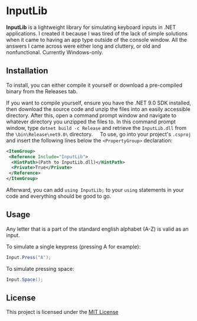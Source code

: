 # InputLib

**InputLib** is a lightweight library for simulating keyboard inputs in .NET applications. I created it because I was tired of the lack of simple solutions when it came to having an app type outside of the console window. All the answers I came across were either long and cluttery, or old and nonfunctional. Currently Windows-only.

## Installation

To install, you can either compile it yourself or download a pre-compiled binary from the Releases tab.

If you want to compile yourself, ensure you have the .NET 9.0 SDK installed, then download the source code and unzip the files into an easily accessible directory. After this, open a command prompt window and navigate to whatever directory you unzipped the files to. In this command prompt window, type `dotnet build -c Release` and retrieve the `InputLib.dll` from the `\bin\Release\net9.0\` directory.
&nbsp;
&nbsp;
To use, go into your project's `.csproj` and insert the following lines below the `<PropertyGroup>` declaration:

```xml
<ItemGroup>
 <Reference Include="InputLib">
  <HintPath>(Path to InputLib.dll)</HintPath>
  <Private>True</Private>
 </Reference>
</ItemGroup>
```

Afterward, you can add `using InputLib;` to your `using` statements in your code and everything should be good to go.

## Usage

Any letter that is a part of the standard english alphabet (A-Z) is valid as an input.

To simulate a single keypress (pressing A for example):

```csharp
Input.Press("A");
```

To simulate pressing space:

```csharp
Input.Space();
```

## License

This project is licensed under the [MIT License](LICENSE)
